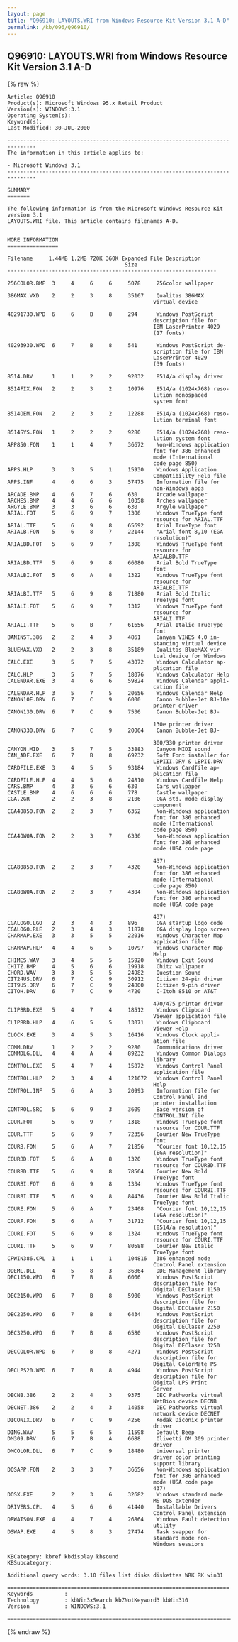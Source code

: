 ```yaml
---
layout: page
title: "Q96910: LAYOUTS.WRI from Windows Resource Kit Version 3.1 A-D"
permalink: /kb/096/Q96910/
---
```


## Q96910: LAYOUTS.WRI from Windows Resource Kit Version 3.1 A-D

{% raw %}

	Article: Q96910
	Product(s): Microsoft Windows 95.x Retail Product
	Version(s): WINDOWS:3.1
	Operating System(s): 
	Keyword(s): 
	Last Modified: 30-JUL-2000
	
	-------------------------------------------------------------------------------
	The information in this article applies to:
	
	- Microsoft Windows 3.1 
	-------------------------------------------------------------------------------
	
	SUMMARY
	=======
	
	The following information is from the Microsoft Windows Resource Kit version 3.1
	LAYOUTS.WRI file. This article contains filenames A-D.
	
	
	MORE INFORMATION
	================
	
	Filename     1.44MB 1.2MB 720K 360K Expanded File Description
	                                     Size
	------------------------------------------------------------------
	
	256COLOR.BMP  3     4     6     6     5078     256color wallpaper
	
	386MAX.VXD    2     2     3     8     35167    Qualitas 386MAX
	                                              virtual device
	
	40291730.WPD  6     6     B     8     294      Windows PostScript
	                                              description file for
	                                              IBM LaserPrinter 4029
	                                              (17 fonts)
	
	40293930.WPD  6     7     B     8     541      Windows PostScript de-
	                                              scription file for IBM
	                                              LaserPrinter 4029
	                                              (39 fonts)
	
	8514.DRV      1     1     2     2     92032    8514/a display driver
	
	8514FIX.FON   2     2     3     2     10976    8514/a (1024x768) reso-
	                                              lution monospaced
	                                              system font
	
	8514OEM.FON   2     2     3     2     12288    8514/a (1024x768) reso-
	                                              lution terminal font
	
	8514SYS.FON   1     2     2     2     9280     8514/a (1024x768) reso-
	                                              lution system font
	APP850.FON    1     1     4     7     36672    Non-Windows application
	                                              font for 386 enhanced
	                                              mode (International
	                                              code page 850)
	APPS.HLP      3     3     5     1     15930    Windows Application
	                                              Compatibility Help file
	APPS.INF      4     6     6     3     57475    Information file for
	                                              non-Windows apps
	ARCADE.BMP    4     6     7     6     630      Arcade wallpaper
	ARCHES.BMP    4     4     6     6     10358    Arches wallpaper
	ARGYLE.BMP    3     3     6     6     630      Argyle wallpaper
	ARIAL.FOT     5     6     9     7     1306     Windows TrueType font
	                                              resource for ARIAL.TTF
	ARIAL.TTF     5     6     9     8     65692    Arial TrueType font
	ARIALB.FON    5     6     8     7     22144    "Arial font 8,10 (EGA
	                                              resolution)"
	ARIALBD.FOT   5     6     9     7     1308     Windows TrueType font
	                                              resource for
	                                              ARIALBD.TTF
	ARIALBD.TTF   5     6     9     8     66080    Arial Bold TrueType
	                                              font
	ARIALBI.FOT   5     6     A     8     1322     Windows TrueType font
	                                              resource for
	                                              ARIALBI.TTF
	ARIALBI.TTF   5     6     9     8     71880    Arial Bold Italic
	                                              TrueType font
	ARIALI.FOT    5     6     9     7     1312     Windows TrueType font
	                                              resource for
	                                              ARIALI.TTF
	ARIALI.TTF    5     6     B     7     61656    Arial Italic TrueType
	                                              font
	BANINST.386   2     2     4     3     4861     Banyan VINES 4.0 in-
	                                              stancing virtual device
	BLUEMAX.VXD   2     2     3     8     35189    Qualitas BlueMAX vir-
	                                              tual device for Windows
	CALC.EXE      3     5     7     5     43072    Windows Calculator ap-
	                                              plication file
	CALC.HLP      3     5     7     5     18076    Windows Calculator Help
	CALENDAR.EXE  3     4     6     6     59824    Windows Calendar appli-
	                                              cation file
	CALENDAR.HLP  3     5     7     5     20656    Windows Calendar Help
	CANON10E.DRV  6     7     C     9     6000     Canon Bubble-Jet BJ-10e
	                                              printer driver
	CANON130.DRV  6     7     C     9     7536     Canon Bubble-Jet BJ-
	
	                                              130e printer driver
	CANON330.DRV  6     7     C     9     20064    Canon Bubble-Jet BJ-
	
	                                              300/330 printer driver
	CANYON.MID    3     5     7     5     33883    Canyon MIDI sound
	CAN_ADF.EXE   6     7     B     8     69232    Soft Font installer for
	                                              LBPIII.DRV & LBPII.DRV
	CARDFILE.EXE  3     4     5     5     93184    Windows Cardfile ap-
	                                              plication file
	CARDFILE.HLP  4     4     5     6     24810    Windows Cardfile Help
	CARS.BMP      4     3     6     6     630      Cars wallpaper
	CASTLE.BMP    4     6     6     6     778      Castle wallpaper
	CGA.2GR       2     2     3     8     2106     CGA std. mode display
	                                              component
	CGA40850.FON  2     2     3     7     6352     Non-Windows application
	                                              font for 386 enhanced
	                                              mode (International
	                                              code page 850)
	CGA40WOA.FON  2     2     3     7     6336     Non-Windows application
	                                              font for 386 enhanced
	                                              mode (USA code page
	
	                                              437)
	CGA80850.FON  2     2     3     7     4320     Non-Windows application
	                                              font for 386 enhanced
	                                              mode (International
	                                              code page 850)
	CGA80WOA.FON  2     2     3     7     4304     Non-Windows application
	                                              font for 386 enhanced
	                                              mode (USA code page
	
	                                              437)
	CGALOGO.LGO   2     3     4     3     896      CGA startup logo code
	CGALOGO.RLE   2     3     4     3     11878    CGA display logo screen
	CHARMAP.EXE   3     3     5     5     22016    Windows Character Map
	                                              application file
	CHARMAP.HLP   4     4     6     5     10797    Windows Character Map
	                                              Help
	CHIMES.WAV    3     4     5     5     15920    Windows Exit Sound
	CHITZ.BMP     4     5     6     6     19918    Chitz wallpaper
	CHORD.WAV     3     3     5     5     24982    Question Sound
	CIT24US.DRV   6     7     C     9     30912    Citizen 24-pin driver
	CIT9US.DRV    6     7     C     9     24800    Citizen 9-pin driver
	CITOH.DRV     6     7     C     9     4720     C-Itoh 8510 or AT&T
	
	                                              470/475 printer driver
	CLIPBRD.EXE   5     4     7     4     18512    Windows Clipboard
	                                              Viewer application file
	CLIPBRD.HLP   4     6     5     5     13071    Windows Clipboard
	                                              Viewer Help
	CLOCK.EXE     3     4     5     3     16416    Windows Clock appli-
	                                              ation file
	COMM.DRV      1     2     2     2     9280     Communications driver
	COMMDLG.DLL   4     4     A     4     89232    Windows Common Dialogs
	                                              library
	CONTROL.EXE   5     4     7     4     15872    Windows Control Panel
	                                              application file
	CONTROL.HLP   2     3     4     4     121672   Windows Control Panel
	                                              Help
	CONTROL.INF   5     6     A     3     20993    Information file for
	                                              Control Panel and
	                                              printer installation
	CONTROL.SRC   5     6     9     3     3609     Base version of
	                                              CONTROL.INI file
	COUR.FOT      5     6     9     7     1318     Windows TrueType font
	                                              resource for COUR.TTF
	COUR.TTF      5     6     9     7     72356    Courier New TrueType
	                                              font
	COURB.FON     5     6     A     7     21856    "Courier font 10,12,15
	                                              (EGA resolution)"
	COURBD.FOT    5     6     A     8     1320     Windows TrueType font
	                                              resource for COURBD.TTF
	COURBD.TTF    5     6     9     8     78564    Courier New Bold
	                                              TrueType font
	COURBI.FOT    6     6     9     8     1334     Windows TrueType font
	                                              resource for COURBI.TTF
	COURBI.TTF    5     6     9     8     84436    Courier New Bold Italic
	                                              TrueType font
	COURE.FON     5     6     A     7     23408    "Courier font 10,12,15
	                                              (VGA resolution)"
	COURF.FON     5     6     A     7     31712    "Courier font 10,12,15
	                                              (8514/a resolution)"
	COURI.FOT     5     6     9     8     1324     Windows TrueType font
	                                              resource for COURI.TTF
	COURI.TTF     5     6     9     7     80588    Courier New Italic
	                                              TrueType font
	CPWIN386.CPL  1     1     1     1     104816   386 enhanced mode
	                                              Control Panel extension
	DDEML.DLL     4     5     8     3     36864    DDE Management library
	DEC1150.WPD   6     7     B     8     6006     Windows PostScript
	                                              description file for
	                                              Digital DEClaser 1150
	DEC2150.WPD   6     7     B     8     5900     Windows PostScript
	                                              description file for
	                                              Digital DEClaser 2150
	DEC2250.WPD   6     7     B     8     6434     Windows PostScript
	                                              description file for
	                                              Digital DEClaser 2250
	DEC3250.WPD   6     7     B     8     6580     Windows PostScript
	                                              description file for
	                                              Digital DEClaser 3250
	DECCOLOR.WPD  6     7     B     8     4271     Windows PostScript
	                                              description file for
	                                              Digital ColorMate PS
	DECLPS20.WPD  6     7     B     8     4944     Windows PostScript
	                                              description file for
	                                              Digital LPS Print
	                                              Server
	DECNB.386     2     2     4     3     9375     DEC Pathworks virtual
	                                              NetBios device DECNB
	DECNET.386    2     2     4     3     14058    DEC Pathworks virtual
	                                              network device DECNET
	DICONIX.DRV   6     7     C     9     4256     Kodak Diconix printer
	                                              driver
	DING.WAV      5     5     6     5     11598    Default Beep
	DM309.DRV     6     7     B     A     6688     Olivetti DM 309 printer
	                                              driver
	DMCOLOR.DLL   6     7     C     9     18480    Universal printer
	                                              driver color printing
	                                              support library
	DOSAPP.FON    2     3     3     7     36656    Non-Windows application
	                                              font for 386 enhanced
	                                              mode (USA code page
	                                              437)
	DOSX.EXE      2     2     3     6     32682    Windows standard mode
	                                              MS-DOS extender
	DRIVERS.CPL   4     5     6     6     41440    Installable Drivers
	                                              Control Panel extension
	DRWATSON.EXE  4     4     7     4     26864    Windows Fault detection
	                                              utility
	DSWAP.EXE     4     5     8     3     27474    Task swapper for
	                                              standard mode non-
	                                              Windows sessions
	
	KBCategory: kbref kbdisplay kbsound
	KBSubcategory:
	
	Additional query words: 3.10 files list disks diskettes WRK RK win31
	
	======================================================================
	Keywords          :  
	Technology        : kbWin3xSearch kbZNotKeyword3 kbWin310
	Version           : WINDOWS:3.1
	
	=============================================================================
	

{% endraw %}
